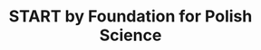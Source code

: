 ---
layout: page
title: START by Foundation for Polish Science
description: I have been recognized as one of TOP100 young researches in Poland and awarded with the START scholarship.
img: https://www.fnp.org.pl/assets/FNPlogoCOLOURen-1-1.png
redirect: https://unsplash.com
importance: 1
category: work
related_publications: false
---